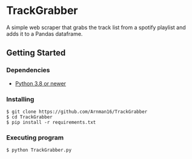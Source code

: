 # TrackGrabber

A simple web scraper that grabs the track list from a spotify playlist and adds it to a Pandas dataframe.

## Getting Started

### Dependencies

* [Python 3.8 or newer](https://www.python.org/downloads/)

### Installing

```
$ git clone https://github.com/Arnman16/TrackGrabber
$ cd TrackGrabber
$ pip install -r requirements.txt
```

### Executing program

```
$ python TrackGrabber.py
```
